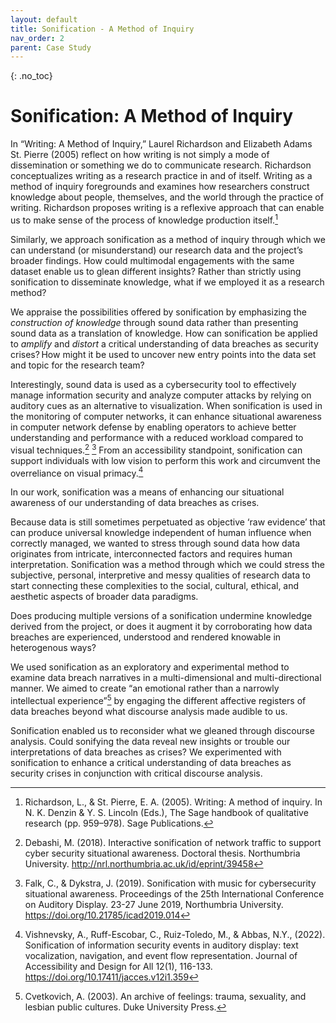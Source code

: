 ```yaml
---
layout: default
title: Sonification - A Method of Inquiry
nav_order: 2
parent: Case Study
---
```


<!-- 
This page is an example lesson template.
Add, edit, or remove any content below for the workshop in question. -->

<!-- Putting a {: .no_toc} above a header removes it from the table of contents -->

{: .no_toc}  
# Sonification: A Method of Inquiry

In “Writing: A Method of Inquiry,” Laurel Richardson and Elizabeth Adams St. Pierre (2005) reflect on how writing is not simply a mode of dissemination or something we do to communicate research. Richardson conceptualizes writing as a research practice in and of itself. Writing as a method of inquiry foregrounds and examines how researchers construct knowledge about people, themselves, and the world through the practice of writing. Richardson proposes writing is a reflexive approach that can enable us to make sense of the process of knowledge production itself.[^1]

Similarly, we approach sonification as a method of inquiry through which we can understand (or misunderstand) our research data and the project’s broader findings. How could multimodal engagements with the same dataset enable us to glean different insights? Rather than strictly using sonification to disseminate knowledge, what if we employed it as a research method?  

We appraise the possibilities offered by sonification by emphasizing the <em> construction of knowledge </em> through sound data rather than presenting sound data as a translation of knowledge. How can sonification be applied to <em> amplify </em> and <em> distort </em> a critical understanding of data breaches as security crises? How might it be used to uncover new entry points into the data set and topic for the research team? 

Interestingly, sound data is used as a cybersecurity tool to effectively manage information security and analyze computer attacks by relying on auditory cues as an alternative to visualization. When sonification is used in the monitoring of computer networks, it can enhance situational awareness in computer network defense by enabling operators to achieve better understanding and performance with a reduced workload compared to visual techniques.[^2] [^3] From an accessibility standpoint, sonification can support individuals with low vision to perform this work and circumvent the overreliance on visual primacy.[^4]  

In our work, sonification was a means of enhancing our situational awareness of our understanding of data breaches as crises. 

Because data is still sometimes perpetuated as objective ‘raw evidence’ that can produce universal knowledge independent of human influence when correctly managed, we wanted to stress through sound data how data originates from intricate, interconnected factors and requires human interpretation. Sonification was a method through which we could stress the subjective, personal, interpretive and messy qualities of research data to start connecting these complexities to the social, cultural, ethical, and aesthetic aspects of broader data paradigms.  

Does producing multiple versions of a sonification undermine knowledge derived from the project, or does it augment it by corroborating how data breaches are experienced, understood and rendered knowable in heterogenous ways? 

We used sonification as an exploratory and experimental method to examine data breach narratives in a multi-dimensional and multi-directional manner. We aimed to create “an emotional rather than a narrowly intellectual experience”[^5] by engaging the different affective registers of data breaches beyond what discourse analysis made audible to us.  

Sonification enabled us to reconsider what we gleaned through discourse analysis. Could sonifying the data reveal new insights or trouble our interpretations of data breaches as crises? We experimented with sonification to enhance a critical understanding of data breaches as security crises in conjunction with critical discourse analysis. 

[^1]: Richardson, L., & St. Pierre, E. A. (2005). Writing: A method of inquiry. In N. K. Denzin & Y. S. Lincoln (Eds.), The Sage handbook of qualitative research (pp. 959–978). Sage Publications.

[^2]: Debashi, M. (2018). Interactive sonification of network traffic to support cyber security situational awareness. Doctoral thesis. Northumbria University. <http://nrl.northumbria.ac.uk/id/eprint/39458>

[^3]: Falk, C., & Dykstra, J. (2019). Sonification with music for cybersecurity situational awareness. Proceedings of the 25th International Conference on Auditory Display. 23-27 June 2019, Northumbria University. <https://doi.org/10.21785/icad2019.014>

[^4]: Vishnevsky, A., Ruff-Escobar, C., Ruiz-Toledo, M., & Abbas, N.Y., (2022). Sonification of information security events in auditory display: text vocalization, navigation, and event flow representation. Journal of Accessibility and Design for All 12(1), 116-133. <https://doi.org/10.17411/jacces.v12i1.359>

[^5]: Cvetkovich, A. (2003). An archive of feelings: trauma, sexuality, and lesbian public cultures. Duke University Press.